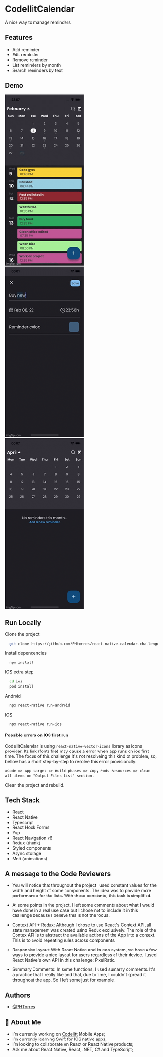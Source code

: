 
# CodellitCalendar
A nice way to manage reminders




## Features

- Add reminder
- Edit reminder
- Remove reminder
- List reminders by month
- Search reminders by text



## Demo

![](demo1.gif) ![](demo3.gif) ![](demo2.gif)


## Run Locally

Clone the project
```bash
  git clone https://github.com/PHtorres/react-native-calendar-challenge.git
```


Install dependencies
```bash
  npm install
```

IOS extra step
```bash
  cd ios
  pod install
```

Android
```bash
  npx react-native run-android
```

IOS
```bash
  npx react-native run-ios
```

#### Possible errors on IOS first run
CodellitCalendar is using `react-native-vector-icons` library as icons provider.
Its link (fonts file) may cause a error when app runs on ios first time.
The focus of this challenge it's not resolveing this kind of problem, so, bellow has a short step-by-step to resolve this error provisionally:

```
xCode => App target => Build phases => Copy Pods Resources => clean all items on "Output Files List" section.
```

Clean the project and rebuild.



## Tech Stack

- React
- React Native
- Typescript
- React Hook Forms
- Yup
- React Navigation v6
- Redux (thunk)
- Styled components
- Async storage
- Moti (animations)



## A message to the Code Reviewers

- You will notice that throughout the project I used constant values ​​for the width and height of some components. The idea was to provide more performance for the lists. With these constants, this task is simplified.

- At some points in the project, I left some comments about what I would have done in a real use case but I chose not to include it in this challenge because I believe this is not the focus.

- Context API + Redux: Although I chose to use React's Context API, all state management was created using Redux exclusively. The role of the Contex API is to abstract the available actions of the App into a context. This is to avoid repeating rules across components.

- Responsive layout:
With React Native and its eco system, we have a few ways to provide a nice layout for users regardless of their device. I used React Native's own API in this challenge: PixelRatio.

- Summary Comments: In some functions, I used sumarry comments. It's a practice that I really like and that, due to time, I couldn't spread it throughout the app. So I left some just for example.


## Authors

- [@PHTorres](https://www.github.com/phtorres)


## 🚀 About Me
- I’m currently working on <a href="https://www.codelitt.com/" target="_blank"> Codelitt</a> Mobile Apps;
- I’m currently learning Swift for IOS native apps;
- I’m looking to collaborate on React or React Native products;
- Ask me about React Native, React, .NET, C# and TypeScript;

